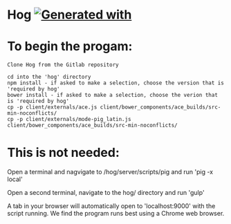 # Hog [![Generated with](https://img.shields.io/badge/generated%20with-bangular-blue.svg?style=flat-square)](https://github.com/42Zavattas/generator-bangular)

# To begin the progam:
```
Clone Hog from the Gitlab repository

cd into the 'hog' directory
npm install - if asked to make a selection, choose the version that is 'required by hog'
bower install - if asked to make a selection, choose the verion that is 'required by hog'
cp -p client/externals/ace.js client/bower_components/ace_builds/src-min-noconflicts/
cp -p client/externals/mode-pig_latin.js client/bower_components/ace_builds/src-min-noconflicts/
```

# This is not needed:
Open a terminal and nagvigate to /hog/server/scripts/pig and run 'pig -x local'

Open a second terminal, navigate to the hog/ directory and run 'gulp'


A tab in your browser will automatically open to 'localhost:9000' with the script
running. We find the program runs best using a Chrome web browser.
